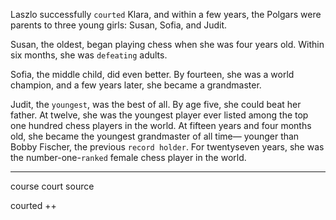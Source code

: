 Laszlo successfully `courted` Klara, and within a few years, the
Polgars were parents to three young girls: Susan, Sofia, and Judit.

Susan, the oldest, began playing chess when she was four years old.
Within six months, she was `defeating` adults.

Sofia, the middle child, did even better. By fourteen, she was a
world champion, and a few years later, she became a grandmaster.

Judit, the `youngest`, was the best of all. By age five, she could beat
her father. At twelve, she was the youngest player ever listed among
the top one hundred chess players in the world. At fifteen years and
four months old, she became the youngest grandmaster of all time—
younger than Bobby Fischer, the previous `record holder`. For twentyseven
years, she was the number-one-`ranked` female chess player in
the world.

---
course court source

courted ++
